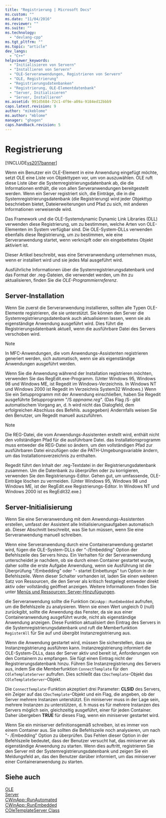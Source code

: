 ```yaml
---
title: "Registrierung | Microsoft Docs"
ms.custom: ""
ms.date: "11/04/2016"
ms.reviewer: ""
ms.suite: ""
ms.technology: 
  - "devlang-cpp"
ms.tgt_pltfrm: ""
ms.topic: "article"
dev_langs: 
  - "C++"
helpviewer_keywords: 
  - "Initialisieren von Servern"
  - "Installieren von Servern"
  - "OLE-Serveranwendungen, Registrieren von Servern"
  - "OLE, Registrierung"
  - "Registrierungsdatenbanken"
  - "Registrierung, OLE-Elementdatenbank"
  - "Server, Initialisieren"
  - "Server, Installieren"
ms.assetid: 991d5684-72c1-4f9e-a09a-9184ed12bbb9
caps.latest.revision: 9
author: "mikeblome"
ms.author: "mblome"
manager: "ghogen"
caps.handback.revision: 5
---
```

# Registrierung
[!INCLUDE[vs2017banner](../assembler/inline/includes/vs2017banner.md)]

Wenn ein Benutzer ein OLE\-Element in eine Anwendung eingefügt möchte, setzt OLE eine Liste von Objekttypen vor, um von auszuwählen.  OLE ruft diese Liste über die Systemregistrierungsdatenbank ab, die die Informationen enthält, die von allen Serveranwendungen bereitgestellt werden.  Wenn ein Server registriert sich, die Einträge, die in die Systemregistrierungsdatenbank \(die Registrierung\) wird jeder Objekttyp beschrieben bietet, Dateierweiterungen und Pfad zu sich, mit anderen Informationen verweisende wird.  
  
 Das Framework und die OLE\-Systemdynamic Dynamic Link Libraries \(DLL\) verwenden diese Registrierung, um zu bestimmen, welche Arten von OLE\-Elementen im System verfügbar sind.  Die OLE\-System\-DLLs verwenden ebenfalls diese Registrierung, um zu bestimmen, wie eine Serveranwendung startet, wenn verknüpft oder ein eingebettetes Objekt aktiviert ist.  
  
 Dieser Artikel beschreibt, was eine Serveranwendung unternehmen muss, wenn er installiert wird und sie jedes Mal ausgeführt wird.  
  
 Ausführliche Informationen über die Systemregistrierungsdatenbank und das Format der .reg\-Dateien, die verwendet werden, um ihn zu aktualisieren, finden Sie die *OLE\-Programmierreferenz*.  
  
##  <a name="_core_server_installation"></a> Server\-Installation  
 Wenn Sie zuerst die Serveranwendung installieren, sollten alle Typen OLE\-Elemente registrieren, die sie unterstützt.  Sie können den Server die Systemregistrierungsdatenbank auch aktualisieren lassen, wenn sie als eigenständige Anwendung ausgeführt wird.  Dies führt die Registrierungsdatenbank aktuell, wenn die ausführbare Datei des Servers verschoben wird.  
  
> [!NOTE]
>  In MFC\-Anwendungen, die vom Anwendungs\-Assistenten registrieren generiert werden, sich automatisch, wenn sie als eigenständige Anwendungen ausgeführt werden.  
  
 Wenn Sie die Anwendung während der Installation registrieren möchten, verwenden Sie das RegEdit.exe\-Programm. \(Unter Windows 95, Windows 98 und Windows ME, ist Regedit im Windows\-Verzeichnis.  In Windows NT und Windows 2000 ist Regedit im Verzeichnis System32 Windows.\) Wenn Sie ein Setupprogramm mit der Anwendung einschließen, haben Sie Regedit ausgeführte Setupprogramm "\/S *appname.reg*". \(Das Flag \/S\- gibt automatischem Vorgang an, d. h wird nicht das Dialogfeld, dem erfolgreichen Abschluss des Befehls. ausgegeben\) Andernfalls weisen Sie den Benutzer, um Regedit manuell auszuführen.  
  
> [!NOTE]
>  Die REG\-Datei, die vom Anwendungs\-Assistenten erstellt wird, enthält nicht den vollständigen Pfad für die ausführbare Datei.  das Installationsprogramm muss entweder die REG\-Datei so ändern, um den vollständigen Pfad zur ausführbaren Datei einzufügen oder die PATH\-Umgebungsvariable ändern, um das Installationsverzeichnis zu enthalten.  
  
 Regedit führt den Inhalt der .reg\-Textdatei in der Registrierungsdatenbank zusammen.  Um die Datenbank zu überprüfen oder zu korrigieren, verwenden Sie den Registrierungs\-Editor.  Gehen gut, um umfassende, OLE\-Einträge löschen zu vermeiden. \(Unter Windows 95, Windows 98 und Windows ME, ist der RegEdit.exe Registrierungs\-Editor.  In Windows NT und Windows 2000 ist es RegEdit32.exe.\)  
  
##  <a name="_core_server_initialization"></a> Server\-Initialisierung  
 Wenn Sie eine Serveranwendung mit dem Anwendungs\-Assistenten erstellen, umfasst der Assistent alle Initialisierungsaufgaben automatisch ab.  Dieser Abschnitt beschreibt, was Sie tun müssen, wenn Sie eine Serveranwendung manuell schreiben.  
  
 Wenn eine Serveranwendung durch eine Containeranwendung gestartet wird, fügen die OLE\-System\-DLLs der "\-\/Embedding" Option der Befehlszeile des Servers hinzu.  Ein Verhalten für der Serveranwendung unterscheidet je nachdem, ob sie durch einen Container gestartet wurde, daher sollte die erste Aufgabe Anwendung, wenn sie Ausführung ist die Überprüfung "\/Embedding" oder "\- startet Einbettungs" tun Option in der Befehlszeile.  Wenn dieser Schalter vorhanden ist, laden Sie einen weiteren Satz von Ressourcen, die den Server als kritisch festgelegt entweder direkt aktiv oder vollständig geöffnet anzeigen.  Weitere Informationen finden Sie unter [Menüs und Ressourcen: Server\-Hinzufügungen](../mfc/menus-and-resources-server-additions.md).  
  
 die Serveranwendung sollte die Funktion `CWinApp::RunEmbedded` aufrufen, um die Befehlszeile zu analysieren.  Wenn sie einen Wert ungleich 0 \(null\) zurückgibt, sollte die Anwendung das Fenster, da sie aus einer Containeranwendung ausgeführt wurde, nicht als eigenständige Anwendung anzeigen.  Diese Funktion aktualisiert den Eintrag des Servers in die Systemregistrierungsdatenbank und ruft die Memberfunktion `RegisterAll` für Sie auf und übergibt Instanzregistrierung aus.  
  
 Wenn die Anwendung gestartet wird, müssen Sie sicherstellen, dass sie Instanzregistrierung ausführen kann.  Instanzregistrierung informiert die OLE\-System\-DLLs, dass der Server aktiv und bereit ist, Anforderungen von den Containern zu empfangen.  Sie fügt einen Eintrag nicht der Registrierungsdatenbank hinzu.  Führen Sie Instanzregistrierung des Servers aus, indem Sie die Memberfunktion `ConnectTemplate` für den `COleTemplateServer` aufrufen.  Dies schließt das `CDocTemplate`\-Objekt das `COleTemplateServer`\-Objekt.  
  
 Die `ConnectTemplate`\-Funktion akzeptiert drei Parameter: **CLSID** des Servers, ein Zeiger auf das `CDocTemplate`\-Objekt und ein Flag, die angeben, ob der Server mehrere Instanzen unterstützt.  Ein miniserver muss in der Lage sein, mehrere Instanzen zu unterstützen, d. h muss es für mehrere Instanzen des Servers möglich sein, gleichzeitig ausgeführt, einer für jeden Container.  Daher übergeben **TRUE** für dieses Flag, wenn ein miniserver gestartet wird.  
  
 Wenn Sie ein miniserver definitionsgemäß schreiben, ist es immer von einem Container aus.  Sie sollten die Befehlszeile noch analysieren, um nach "\- \/Embedding" Option zu überprüfen.  Das Fehlen dieser Option in der Befehlszeile bedeutet, dass der Benutzer versucht hat, das miniserver als eigenständige Anwendung zu starten.  Wenn dies auftritt, registrieren Sie den Server mit der Systemregistrierungsdatenbank und zeigen Sie ein Meldungsfeld an, das den Benutzer darüber informiert, um das miniserver einer Containeranwendung zu starten.  
  
## Siehe auch  
 [OLE](../mfc/ole-in-mfc.md)   
 [Server](../mfc/servers.md)   
 [CWinApp::RunAutomated](../Topic/CWinApp::RunAutomated.md)   
 [CWinApp::RunEmbedded](../Topic/CWinApp::RunEmbedded.md)   
 [COleTemplateServer Class](../mfc/reference/coletemplateserver-class.md)